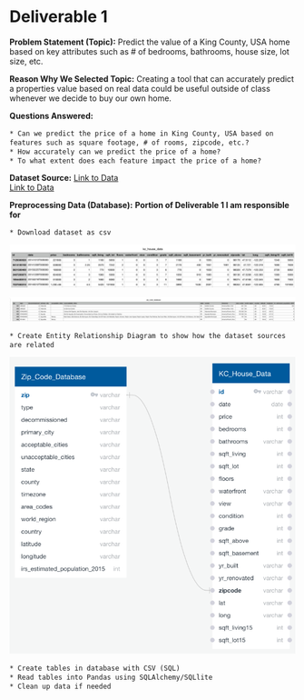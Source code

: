 # Deliverable 1

**Problem Statement (Topic):** Predict the value of a King County, USA home based on key attributes such as # of bedrooms, bathrooms, house size, lot size, etc.

**Reason Why We Selected Topic:** Creating a tool that can accurately predict a properties value based on real data could be useful outside of class whenever we decide to buy our own home.

**Questions Answered:**

    * Can we predict the price of a home in King County, USA based on features such as square footage, # of rooms, zipcode, etc.?
    * How accurately can we predict the price of a home?
    * To what extent does each feature impact the price of a home?

**Dataset Source:** 
[Link to Data](https://www.kaggle.com/achyutanandaparida/dataset%20from%20%20house%20sales%20in%20king%20county,%20usa)  
[Link to Data](https://www.unitedstateszipcodes.org/wa/)  

**Preprocessing Data (Database):**
**Portion of Deliverable 1 I am responsible for**

    
    * Download dataset as csv
    
<a target="_blank" rel="noopener noreferrer" href="https://github.com/ElizMishina/Data_analytics_Bootcamp_Project/blob/Caleb/Photos/Screen%20Shot%202020-12-06%20at%206.11.42%20PM.png"><img src="https://github.com/ElizMishina/Data_analytics_Bootcamp_Project/blob/Caleb/Photos/Screen%20Shot%202020-12-06%20at%206.11.42%20PM.png" alt="" style="max-width:100%;"></a>

<a target="_blank" rel="noopener noreferrer" href="https://github.com/ElizMishina/Data_analytics_Bootcamp_Project/blob/Caleb/Photos/Screen%20Shot%202020-12-06%20at%206.12.20%20PM.png"><img src="https://github.com/ElizMishina/Data_analytics_Bootcamp_Project/blob/Caleb/Photos/Screen%20Shot%202020-12-06%20at%206.12.20%20PM.png" alt="" style="max-width:100%;"></a>

    * Create Entity Relationship Diagram to show how the dataset sources are related
<a target="_blank" rel="noopener noreferrer" href="https://github.com/ElizMishina/Data_analytics_Bootcamp_Project/blob/Caleb/Photos/Screen%20Shot%202020-12-06%20at%206.10.07%20PM.png"><img src="https://github.com/ElizMishina/Data_analytics_Bootcamp_Project/blob/Caleb/Photos/Screen%20Shot%202020-12-06%20at%206.10.07%20PM.png" alt="" style="max-width:100%;"></a>

    * Create tables in database with CSV (SQL)
    * Read tables into Pandas using SQLAlchemy/SQLlite
    * Clean up data if needed

